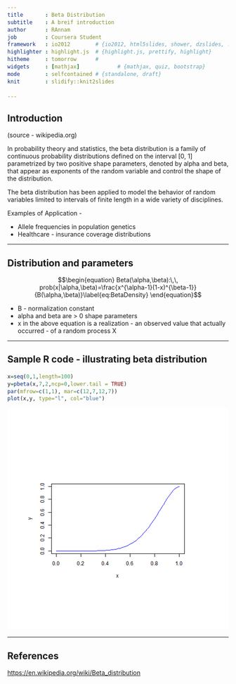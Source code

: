 ```yaml
---
title       : Beta Distribution
subtitle    : A breif introduction
author      : RAnnam
job         : Coursera Student
framework   : io2012        # {io2012, html5slides, shower, dzslides, ...}
highlighter : highlight.js  # {highlight.js, prettify, highlight}
hitheme     : tomorrow      # 
widgets     : [mathjax]            # {mathjax, quiz, bootstrap}
mode        : selfcontained # {standalone, draft}
knit        : slidify::knit2slides

---
```

## Introduction 

(source - wikipedia.org)

In probability theory and statistics, the beta distribution is a family of continuous probability distributions defined on the interval [0, 1] parametrized by two positive shape parameters, denoted by alpha and beta, that appear as exponents of the random variable and control the shape of the distribution.

The beta distribution has been applied to model the behavior of random variables limited to intervals of finite length in a wide variety of disciplines.

Examples of Application - 
* Allele frequencies in population genetics
* Healthcare - insurance coverage distributions

---
## Distribution and parameters


$$\begin{equation}
Beta(\alpha,\beta):\,\, prob(x|\alpha,\beta)=\frac{x^{\alpha-1}(1-x)^{\beta-1}}{B(\alpha,\beta)}\label{eq:BetaDensity}
\end{equation}$$

* B - normalization constant
* alpha and beta are > 0 shape parameters
* x in the above equation is a realization - an observed value that actually occurred - of a random process X


---
## Sample R code - illustrating beta distribution

```r
x=seq(0,1,length=100)
y=pbeta(x,7,2,ncp=0,lower.tail = TRUE)
par(mfrow=c(1,1), mar=c(12,7,12,7)) 
plot(x,y, type="l", col="blue")
```

![plot of chunk unnamed-chunk-1](assets/fig/unnamed-chunk-1-1.png) 



---
## References

https://en.wikipedia.org/wiki/Beta_distribution


